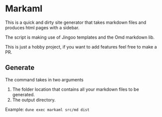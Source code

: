 # Markaml
This is a quick and dirty site generator that takes markdown files and produces html pages with a sidebar. 

The script is making use of Jingoo templates and the Omd markdown lib.

This is just a hobby project, if you want to add features feel free to make a PR.

## Generate

The command takes in two arguments
1. The folder location that contains all your markdown files to be generated.
2. The output directory.

Example: `dune exec markaml src/md dist`